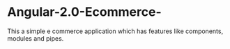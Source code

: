 # Angular-2.0-Ecommerce-

This a simple e commerce application which has features like components, modules and pipes.

